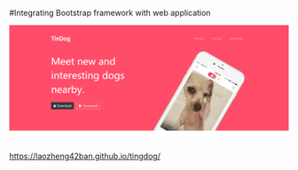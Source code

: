 #Integrating Bootstrap framework with web application

![image](https://github.com/laozheng42ban/tingdog/blob/master/images/HomePage.png)

https://laozheng42ban.github.io/tingdog/
